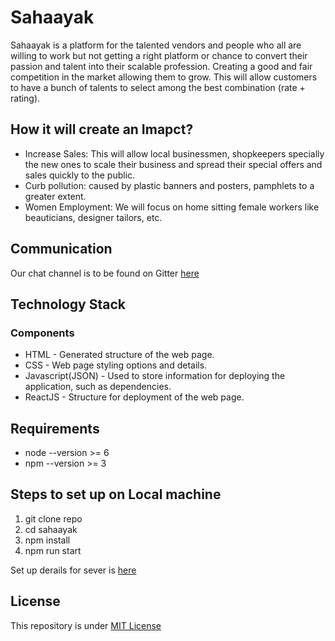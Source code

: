 # Sahaayak
Sahaayak is a platform for the talented vendors and people who all are willing to work but not getting a right platform or chance to convert their passion and talent into their scalable profession. Creating a good and fair competition in the market allowing them to grow. This will allow customers to have a bunch of talents to select among the best combination (rate + rating).

## How it will create an Imapct?
* Increase Sales: This will allow local businessmen, shopkeepers specially the new ones to scale their business and spread their special offers and sales quickly to the public. 
* Curb pollution: caused by plastic banners and posters, pamphlets to a greater extent.
* Women Employment: We will focus on home sitting female workers like beauticians, designer tailors, etc.

## Communication

Our chat channel is to be found on Gitter [here](https://gitter.im/dsciitpatna/Sahaayak)

## Technology Stack

### Components
* HTML - Generated structure of the web page.
* CSS - Web page styling options and details.
* Javascript(JSON) - Used to store information for deploying the application, such as dependencies.
* ReactJS - Structure for deployment of the web page.

## Requirements
* node --version >= 6
* npm --version >= 3

## Steps to set up on Local machine
1. git clone repo
2. cd sahaayak
3. npm install
4. npm run start

Set up derails for sever is [here](https://github.com/dsciitpatna/sahaayak_server) 

## License

This repository is under [MIT License](LICENSE) 
